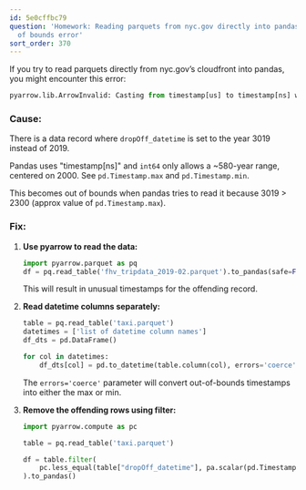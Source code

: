 ```yaml
---
id: 5e0cffbc79
question: 'Homework: Reading parquets from nyc.gov directly into pandas returns Out
  of bounds error'
sort_order: 370
---
```


If you try to read parquets directly from nyc.gov’s cloudfront into pandas, you might encounter this error:

```python
pyarrow.lib.ArrowInvalid: Casting from timestamp[us] to timestamp[ns] would result in out of bounds
```

### Cause:

There is a data record where `dropOff_datetime` is set to the year 3019 instead of 2019. 

Pandas uses "timestamp[ns]" and `int64` only allows a ~580-year range, centered on 2000. See `pd.Timestamp.max` and `pd.Timestamp.min`.

This becomes out of bounds when pandas tries to read it because 3019 > 2300 (approx value of `pd.Timestamp.max`).

### Fix:

1. **Use pyarrow to read the data:**

   ```python
   import pyarrow.parquet as pq
   df = pq.read_table('fhv_tripdata_2019-02.parquet').to_pandas(safe=False)
   ```

   This will result in unusual timestamps for the offending record.

2. **Read datetime columns separately:**

   ```python
   table = pq.read_table('taxi.parquet')
   datetimes = ['list of datetime column names']
   df_dts = pd.DataFrame()

   for col in datetimes:
       df_dts[col] = pd.to_datetime(table.column(col), errors='coerce')
   ```

   The `errors='coerce'` parameter will convert out-of-bounds timestamps into either the max or min.

3. **Remove the offending rows using filter:**

   ```python
   import pyarrow.compute as pc

   table = pq.read_table('taxi.parquet')

   df = table.filter(
       pc.less_equal(table["dropOff_datetime"], pa.scalar(pd.Timestamp.max))
   ).to_pandas()
   ```
